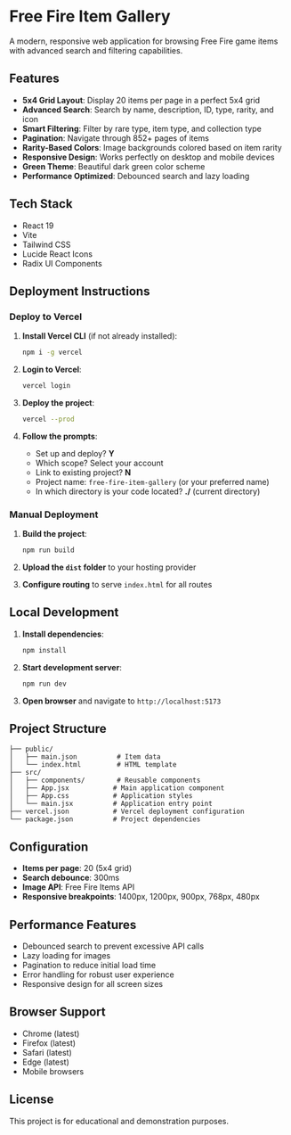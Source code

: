# Free Fire Item Gallery

A modern, responsive web application for browsing Free Fire game items with advanced search and filtering capabilities.

## Features

- **5x4 Grid Layout**: Display 20 items per page in a perfect 5x4 grid
- **Advanced Search**: Search by name, description, ID, type, rarity, and icon
- **Smart Filtering**: Filter by rare type, item type, and collection type
- **Pagination**: Navigate through 852+ pages of items
- **Rarity-Based Colors**: Image backgrounds colored based on item rarity
- **Responsive Design**: Works perfectly on desktop and mobile devices
- **Green Theme**: Beautiful dark green color scheme
- **Performance Optimized**: Debounced search and lazy loading

## Tech Stack

- React 19
- Vite
- Tailwind CSS
- Lucide React Icons
- Radix UI Components

## Deployment Instructions

### Deploy to Vercel

1. **Install Vercel CLI** (if not already installed):
   ```bash
   npm i -g vercel
   ```

2. **Login to Vercel**:
   ```bash
   vercel login
   ```

3. **Deploy the project**:
   ```bash
   vercel --prod
   ```

4. **Follow the prompts**:
   - Set up and deploy? **Y**
   - Which scope? Select your account
   - Link to existing project? **N**
   - Project name: `free-fire-item-gallery` (or your preferred name)
   - In which directory is your code located? **./** (current directory)

### Manual Deployment

1. **Build the project**:
   ```bash
   npm run build
   ```

2. **Upload the `dist` folder** to your hosting provider

3. **Configure routing** to serve `index.html` for all routes

## Local Development

1. **Install dependencies**:
   ```bash
   npm install
   ```

2. **Start development server**:
   ```bash
   npm run dev
   ```

3. **Open browser** and navigate to `http://localhost:5173`

## Project Structure

```
├── public/
│   ├── main.json          # Item data
│   └── index.html         # HTML template
├── src/
│   ├── components/        # Reusable components
│   ├── App.jsx           # Main application component
│   ├── App.css           # Application styles
│   └── main.jsx          # Application entry point
├── vercel.json           # Vercel deployment configuration
└── package.json          # Project dependencies
```

## Configuration

- **Items per page**: 20 (5x4 grid)
- **Search debounce**: 300ms
- **Image API**: Free Fire Items API
- **Responsive breakpoints**: 1400px, 1200px, 900px, 768px, 480px

## Performance Features

- Debounced search to prevent excessive API calls
- Lazy loading for images
- Pagination to reduce initial load time
- Error handling for robust user experience
- Responsive design for all screen sizes

## Browser Support

- Chrome (latest)
- Firefox (latest)
- Safari (latest)
- Edge (latest)
- Mobile browsers

## License

This project is for educational and demonstration purposes.

